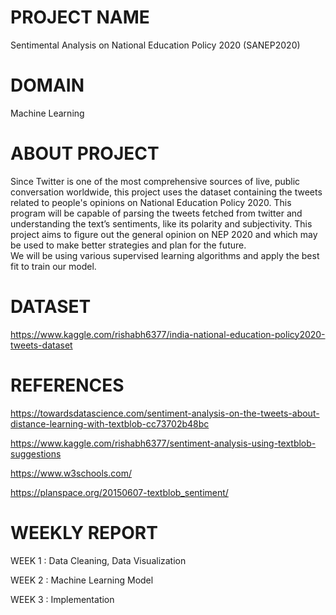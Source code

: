 # PROJECT NAME
Sentimental Analysis on National Education Policy 2020 (SANEP2020)

# DOMAIN
Machine Learning

# ABOUT PROJECT
Since Twitter is one of the most comprehensive sources of live, public conversation worldwide, this project uses the dataset containing the tweets related to people's opinions on 
National Education Policy 2020. This program will be capable of parsing the tweets fetched from twitter and understanding the text’s sentiments, like its polarity and subjectivity.
This project aims to figure out the general opinion on NEP 2020 and which may be used to make better strategies and plan for the future.  
We will be using various supervised learning algorithms and apply the best fit to train our model.

# DATASET
https://www.kaggle.com/rishabh6377/india-national-education-policy2020-tweets-dataset

# REFERENCES
https://towardsdatascience.com/sentiment-analysis-on-the-tweets-about-distance-learning-with-textblob-cc73702b48bc

https://www.kaggle.com/rishabh6377/sentiment-analysis-using-textblob-suggestions

https://www.w3schools.com/

https://planspace.org/20150607-textblob_sentiment/

# WEEKLY REPORT
WEEK 1 : Data Cleaning,  Data Visualization

WEEK 2 : Machine Learning Model

WEEK 3 : Implementation 
